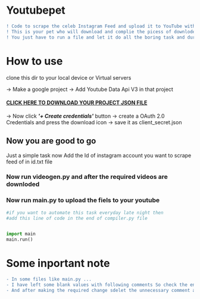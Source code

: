 # Youtubepet
```diff
! Code to scrape the celeb Instagram Feed and upload it to YouTube with proper thumbnails and video description.
! This is your pet who will download and complie the picess of downloded small files into one and upload it to youtube for you
! You just have to run a file and let it do all the boring task and during that time you can do something productive
```
# How to use
 clone this dir to your local device or Virtual servers
  

  -> Make a google project
  -> Add Youtube Data Api V3 in that project 
  #### [CLICK HERE TO DOWNLOAD YOUR PROJECT JSON FILE](https://console.cloud.google.com/apis/api/youtube.googleapis.com/credentials)
  -> Now click  **_'+ Create credentials'_** button
  -> create a OAuth 2.0 Credentials and press the download icon
  -> save it as client_secret.json
  

## Now you are good to go 
Just a simple task now
Add the Id of instagram account you want to scrape feed of in id.txt file
  



### Now run videogen.py and after the required videos are downloded 
### Now run main.py to upload the fiels to your youtube

```python
#if you want to automate this task everyday late night then
#add this line of code in the end of compiler.py file


import main
main.run()

```


# Some inportant note
```diff
- In some files like main.py ...
- I have left some blank values with following comments So check the entrie code once and add your desire pice of data like Video title ...
- And after making the required change sdelet the unnecessary comment and run your code finally and enjoy

```


